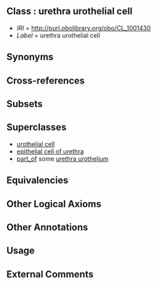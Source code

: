 
## Class : urethra urothelial cell

 * *IRI* = http://purl.obolibrary.org/obo/CL_1001430
 * *Label* = urethra urothelial cell

## Synonyms


## Cross-references


## Subsets


## Superclasses

 * [urothelial cell](../../CL/31/CL_0000731.md)
 * [epithelial cell of urethra](../../CL/96/CL_1000296.md)
 * [part_of](../../BFO/50/BFO_0000050.md) some [urethra urothelium](../../UBERON/87/UBERON_0004787.md)

## Equivalencies


## Other Logical Axioms


## Other Annotations


## Usage


## External Comments

